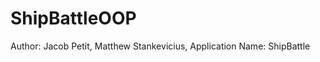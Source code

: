 # ShipBattleOOP
Author: Jacob Petit, Matthew Stankevicius, <pablo add your name>
Application Name: ShipBattle
<INSERT PROGRAM DESCRIPTION>
<INSERT HOW TO USE PROGRAM>